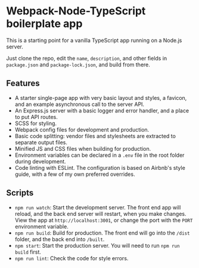 # Webpack-Node-TypeScript boilerplate app

This is a starting point for a vanilla TypeScript app running on a Node.js server.

Just clone the repo, edit the `name`, `description`, and other fields in `package.json` and
`package-lock.json`, and build from there.

## Features

- A starter single-page app with very basic layout and styles, a favicon,
  and an example asynchronous call to the server API.
- An Express.js server with a basic logger and error handler, and a place to put API routes.
- SCSS for styling.
- Webpack config files for development and production.
- Basic code splitting: vendor files and stylesheets are extracted to separate output files.
- Minified JS and CSS files when building for production.
- Environment variables can be declared in a `.env` file in the root folder during development.
- Code linting with ESLint. The configuration is based on Airbnb's style guide,
  with a few of my own preferred overrides.

## Scripts

- `npm run watch`: Start the development server.
  The front end app will reload, and the back end server will restart, when you make changes.
  View the app at `http://localhost:3001`, or change the port with the `PORT` environment variable.
- `npm run build`: Build for production.
  The front end will go into the `/dist` folder, and the back end into `/built`.
- `npm start`: Start the production server. You will need to run `npm run build` first.
- `npm run lint`: Check the code for style errors.

